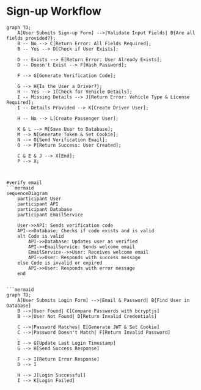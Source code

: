 # Sign-up Workflow

```mermaid
graph TD;
    A[User Submits Sign-up Form] -->|Validate Input Fields| B{Are all fields provided?};
    B -- No --> C[Return Error: All Fields Required];
    B -- Yes --> D[Check if User Exists];

    D -- Exists --> E[Return Error: User Already Exists];
    D -- Doesn't Exist --> F[Hash Password];

    F --> G[Generate Verification Code];
    
    G --> H{Is the User a Driver?};
    H -- Yes --> I[Check for Vehicle Details];
    I -- Missing Details --> J[Return Error: Vehicle Type & License Required];
    I -- Details Provided --> K[Create Driver User];

    H -- No --> L[Create Passenger User];

    K & L --> M[Save User to Database];
    M --> N[Generate Token & Set Cookie];
    N --> O[Send Verification Email];
    O --> P[Return Success: User Created];

    C & E & J --> X[End];
    P --> X;



#verify email
```mermaid
sequenceDiagram
    participant User
    participant API
    participant Database
    participant EmailService

    User->>API: Sends verification code
    API->>Database: Checks if code exists and is valid
    alt Code is valid
        API->>Database: Updates user as verified
        API->>EmailService: Sends welcome email
        EmailService-->>User: Receives welcome email
        API->>User: Responds with success message
    else Code is invalid or expired
        API->>User: Responds with error message
    end


```mermaid
graph TD;
    A[User Submits Login Form] -->|Email & Password| B{Find User in Database}
    B -->|User Found| C[Compare Passwords with bcryptjs]
    B -->|User Not Found| D[Return Invalid Credentials]
    
    C -->|Password Matches| E[Generate JWT & Set Cookie]
    C -->|Password Doesn't Match| F[Return Invalid Password]

    E --> G[Update Last Login Timestamp]
    G --> H[Send Success Response]
    
    F --> I[Return Error Response]
    D --> I

    H --> J[Login Successful]
    I --> K[Login Failed]


   